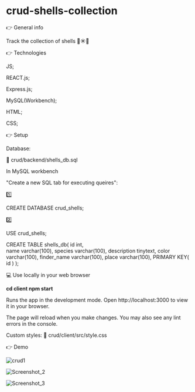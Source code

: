 # crud-shells-collection

👉 General info

Track the collection of shells 🐚☀️🌊

👉 Technologies

JS;

REACT.js;

Express.js;

MySQL(Workbench);

HTML;

CSS;

👉 Setup

Database:

📁 crud/backend/shells_db.sql

In MySQL workbench 

"Create a new SQL tab for executing queires": 

1️⃣ 

CREATE DATABASE crud_shells;

2️⃣ 

USE  crud_shells;

CREATE TABLE shells_db(
id int,   
name varchar(100), 
species varchar(100), 
description tinytext, 
color varchar(100), 
finder_name varchar(100), 
place varchar(100),
PRIMARY KEY( id )
);

💻 Use locally in your web browser 

**cd client
npm start**

Runs the app in the development mode.
Open http://localhost:3000 to view it in your browser.

The page will reload when you make changes.
You may also see any lint errors in the console.

Custom styles:
📁 crud/client/src/style.css

👉 Demo

![crud1](https://user-images.githubusercontent.com/96831988/208117830-56e6e45f-ff0c-4971-b94e-6649c0f2a54e.png)

![Screenshot_2](https://user-images.githubusercontent.com/96831988/208117940-160358aa-03ee-44f2-b0c3-7e69d031976e.png)


![Screenshot_3](https://user-images.githubusercontent.com/96831988/208117966-7abf04f4-e6e4-4936-930a-56b06536f746.png)






